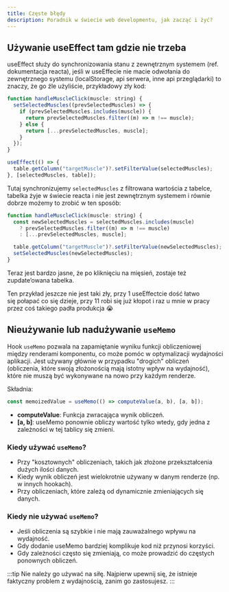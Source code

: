 ```yaml
---
title: Częste błędy
description: Poradnik w świecie web developmentu, jak zacząć i żyć?
---
```


## Używanie useEffect tam gdzie nie trzeba

useEffect służy do synchronizowania stanu z zewnętrznym systemem (ref. dokumentacja reacta), jeśli w useEffecie nie macie odwołania do zewnętrznego systemu (localStorage, api serwera, inne api przeglądarki) to znaczy, że go źle użyliście, przykładowy zły kod:

```jsx
function handleMuscleClick(muscle: string) {
  setSelectedMuscles((prevSelectedMuscles) => {
    if (prevSelectedMuscles.includes(muscle)) {
      return prevSelectedMuscles.filter((m) => m !== muscle);
    } else {
      return [...prevSelectedMuscles, muscle];
    }
  });
}

useEffect(() => {
  table.getColumn("targetMuscle")?.setFilterValue(selectedMuscles);
}, [selectedMuscles, table]);
```

Tutaj synchronizujemy `selectedMuscles` z filtrowana wartościa z tabelce, tabelka żyje w świecie reacta i nie jest zewnętrznym systemem i równie dobrze możemy to zrobić w ten sposób:

```jsx
function handleMuscleClick(muscle: string) {
  const newSelectedMuscles = selectedMuscles.includes(muscle)
    ? prevSelectedMuscles.filter((m) => m !== muscle)
    : [...prevSelectedMuscles, muscle];

  table.getColumn("targetMuscle")?.setFilterValue(newSelectedMuscles);
  setSelectedMuscles(newSelectedMuscles);
}
```

Teraz jest bardzo jasne, że po kliknięciu na mięsień, zostaje też zupdate’owana tabelka.

Ten przykład jeszcze nie jest taki zły, przy 1 useEffectcie dość łatwo się połapać co się dzieje, przy 11 robi się już kłopot i raz u mnie w pracy przez coś takiego padła produkcja 😭

## Nieużywanie lub nadużywanie `useMemo`

Hook `useMemo` pozwala na zapamiętanie wyniku funkcji obliczeniowej między renderami komponentu, co może pomóc w optymalizacji wydajności aplikacji. Jest używany głównie w przypadku "drogich" obliczeń (obliczenia, które swoją złożonością mają istotny wpływ na wydajność), które nie muszą być wykonywane na nowo przy każdym renderze.

Składnia:
```jsx
const memoizedValue = useMemo(() => computeValue(a, b), [a, b]);
```
- **computeValue**: Funkcja zwracająca wynik obliczeń.
- **[a, b]**: useMemo ponownie obliczy wartość tylko wtedy, gdy jedna z zależności w tej tablicy się zmieni.

### Kiedy używać `useMemo`?

- Przy "kosztownych" obliczeniach, takich jak złożone przekształcenia dużych ilości danych.
- Kiedy wynik obliczeń jest wielokrotnie używany w danym renderze (np. w innych hookach).
- Przy obliczeniach, które zależą od dynamicznie zmieniających się danych.

### Kiedy nie używać `useMemo`?

- Jeśli obliczenia są szybkie i nie mają zauważalnego wpływu na wydajność.
- Gdy dodanie useMemo bardziej komplikuje kod niż przynosi korzyści.
- Gdy zależności często się zmieniają, co może prowadzić do częstych ponownych obliczeń.

:::tip
Nie należy go używać na siłę. Najpierw upewnij się, że istnieje faktyczny problem z wydajnością, zanim go zastosujesz.
:::
